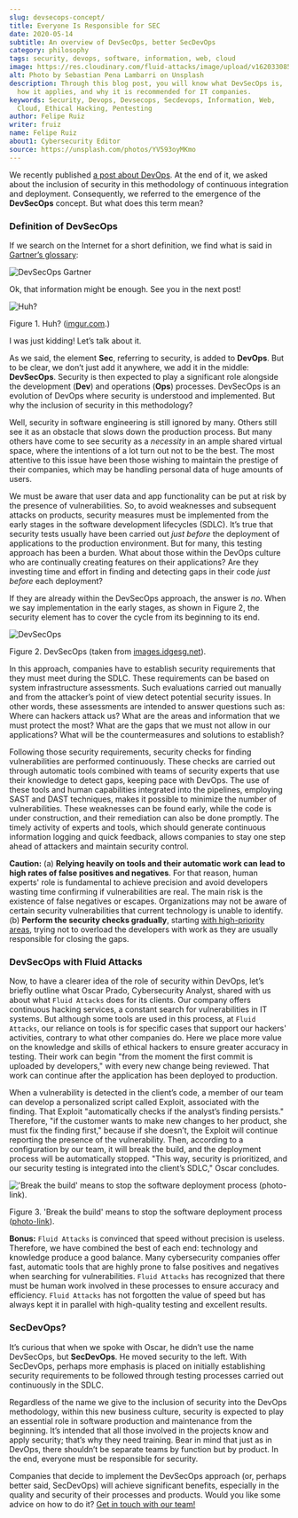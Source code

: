 ```yaml
---
slug: devsecops-concept/
title: Everyone Is Responsible for SEC
date: 2020-05-14
subtitle: An overview of DevSecOps, better SecDevOps
category: philosophy
tags: security, devops, software, information, web, cloud
image: https://res.cloudinary.com/fluid-attacks/image/upload/v1620330852/blog/devsecops-concept/cover_c4reuk.webp
alt: Photo by Sebastian Pena Lambarri on Unsplash
description: Through this blog post, you will know what DevSecOps is,
  how it applies, and why it is recommended for IT companies.
keywords: Security, Devops, Devsecops, Secdevops, Information, Web,
  Cloud, Ethical Hacking, Pentesting
author: Felipe Ruiz
writer: fruiz
name: Felipe Ruiz
about1: Cybersecurity Editor
source: https://unsplash.com/photos/YV593oyMKmo
---
```


We recently published [a post about DevOps](../devops-concept/). At the
end of it, we asked about the inclusion of security in this methodology
of continuous integration and deployment. Consequently, we referred to
the emergence of the **DevSecOps** concept. But what does this term
mean?

### Definition of DevSecOps

If we search on the Internet for a short definition, we find what is
said in [Gartner’s
glossary](https://www.gartner.com/en/information-technology/glossary/devsecops):

<div class="imgblock">

![DevSecOps
Gartner](https://res.cloudinary.com/fluid-attacks/image/upload/v1627064266/blog/devsecops-concept/dev_pgtgub.webp)

</div>

Ok, that information might be enough. See you in the next post\!

<div class="imgblock">

![Huh?](https://res.cloudinary.com/fluid-attacks/image/upload/v1620330850/blog/devsecops-concept/ah_jnw9fa.webp)

<div class="title">

Figure 1. Huh? ([imgur.com](https://i.imgur.com/YezxAlA.png).)

</div>

</div>

I was just kidding\! Let’s talk about it.

As we said, the element **Sec**, referring to security, is added to
**DevOps**. But to be clear, we don’t just add it anywhere, we add it in
the middle: **DevSecOps**. Security is then expected to play a
significant role alongside the development (**Dev**) and operations
(**Ops**) processes. DevSecOps is an evolution of DevOps where security
is understood and implemented. But why the inclusion of security in this
methodology?

Well, security in software engineering is still ignored by many. Others
still see it as an obstacle that slows down the production process. But
many others have come to see security as a *necessity* in an ample
shared virtual space, where the intentions of a lot turn out not to be
the best. The most attentive to this issue have been those wishing to
maintain the prestige of their companies, which may be handling personal
data of huge amounts of users.

We must be aware that user data and app functionality can be put at risk
by the presence of vulnerabilities. So, to avoid weaknesses and
subsequent attacks on products, security measures must be implemented
from the early stages in the software development lifecycles (SDLC).
It’s true that security tests usually have been carried out *just
before* the deployment of applications to the production environment.
But for many, this testing approach has been a burden. What about those
within the DevOps culture who are continually creating features on their
applications? Are they investing time and effort in finding and
detecting gaps in their code *just before* each deployment?

If they are already within the DevSecOps approach, the answer is *no*.
When we say implementation in the early stages, as shown in Figure 2,
the security element has to cover the cycle from its beginning to its
end.

<div class="imgblock">

![DevSecOps](https://res.cloudinary.com/fluid-attacks/image/upload/v1620330850/blog/devsecops-concept/devsecops_vkkb14.webp)

<div class="title">

Figure 2. DevSecOps (taken from [images.idgesg.net](https://images.idgesg.net/images/article/2018/01/devsecops-gartner-image-100745815-orig.jpg)).

</div>

</div>

In this approach, companies have to establish security requirements that
they must meet during the SDLC. These requirements can be based on
system infrastructure assessments. Such evaluations carried out manually
and from the attacker’s point of view detect potential security issues.
In other words, these assessments are intended to answer questions such
as: Where can hackers attack us? What are the areas and information that
we must protect the most? What are the gaps that we must not allow in
our applications? What will be the countermeasures and solutions to
establish?

Following those security requirements, security checks for finding
vulnerabilities are performed continuously. These checks are carried out
through automatic tools combined with teams of security experts that use
their knowledge to detect gaps, keeping pace with DevOps. The use of
these tools and human capabilities integrated into the pipelines,
employing SAST and DAST techniques, makes it possible to minimize the
number of vulnerabilities. These weaknesses can be found early, while
the code is under construction, and their remediation can also be done
promptly. The timely activity of experts and tools, which should
generate continuous information logging and quick feedback, allows
companies to stay one step ahead of attackers and maintain security
control.

**Caution:** (a) **Relying heavily on tools and their automatic work can
lead to high rates of false positives and negatives**. For that reason,
human experts' role is fundamental to achieve precision and avoid
developers wasting time confirming if vulnerabilities are real. The main
risk is the existence of false negatives or escapes. Organizations may
not be aware of certain security vulnerabilities that current technology
is unable to identify. (b) **Perform the security checks gradually**,
starting [with high-priority
areas](https://medium.com/hackernoon/the-future-of-security-is-devsecops-9166db1d8a03),
trying not to overload the developers with work as they are usually
responsible for closing the gaps.

### DevSecOps with Fluid Attacks

Now, to have a clearer idea of the role of security within DevOps, let’s
briefly outline what Oscar Prado, Cybersecurity Analyst, shared with us
about what `Fluid Attacks` does for its clients. Our company offers
continuous hacking services, a constant search for vulnerabilities in IT
systems. But although some tools are used in this process, at `Fluid
Attacks`, our reliance on tools is for specific cases that support our
hackers' activities, contrary to what other companies do. Here we place
more value on the knowledge and skills of ethical hackers to ensure
greater accuracy in testing. Their work can begin "from the moment the
first commit is uploaded by developers," with every new change being
reviewed. That work can continue after the application has been deployed
to production.

When a vulnerability is detected in the client’s code, a member of our
team can develop a personalized script called Exploit, associated with
the finding. That Exploit "automatically checks if the analyst’s finding
persists." Therefore, "if the customer wants to make new changes to her
product, she must fix the finding first," because if she doesn’t, the
Exploit will continue reporting the presence of the vulnerability. Then,
according to a configuration by our team, it will break the build, and
the deployment process will be automatically stopped. "This way,
security is prioritized, and our security testing is integrated into the
client’s SDLC," Oscar concludes.

<div class="imgblock">

!['Break the build' means to stop the software deployment process
([photo-link](https://www.citymetric.com/sites/default/files/article_2015/01/149818154.jpg)).](https://res.cloudinary.com/fluid-attacks/image/upload/v1620330851/blog/devsecops-concept/build_wmkfpb.webp)

<div class="title">

Figure 3. 'Break the build' means to stop the software deployment process
([photo-link](https://www.citymetric.com/sites/default/files/article_2015/01/149818154.jpg)).

</div>

</div>

**Bonus:** `Fluid Attacks` is convinced that speed without precision is
useless. Therefore, we have combined the best of each end: technology
and knowledge produce a good balance. Many cybersecurity companies offer
fast, automatic tools that are highly prone to false positives and
negatives when searching for vulnerabilities. `Fluid Attacks` has
recognized that there must be human work involved in these processes to
ensure accuracy and efficiency. `Fluid Attacks` has not forgotten the
value of speed but has always kept it in parallel with high-quality
testing and excellent results.

### SecDevOps?

It’s curious that when we spoke with Oscar, he didn’t use the name
DevSecOps, but **SecDevOps**. He moved security to the left. With
SecDevOps, perhaps more emphasis is placed on initially establishing
security requirements to be followed through testing processes carried
out continuously in the SDLC.

Regardless of the name we give to the inclusion of security into the
DevOps methodology, within this new business culture, security is
expected to play an essential role in software production and
maintenance from the beginning. It’s intended that all those involved in
the projects know and apply security; that’s why they need training.
Bear in mind that just as in DevOps, there shouldn’t be separate teams
by function but by product. In the end, everyone must be responsible for
security.

Companies that decide to implement the DevSecOps approach (or, perhaps
better said, SecDevOps) will achieve significant benefits, especially in
the quality and security of their processes and products. Would you like
some advice on how to do it? [Get in touch with our
team\!](../../contact-us/)
